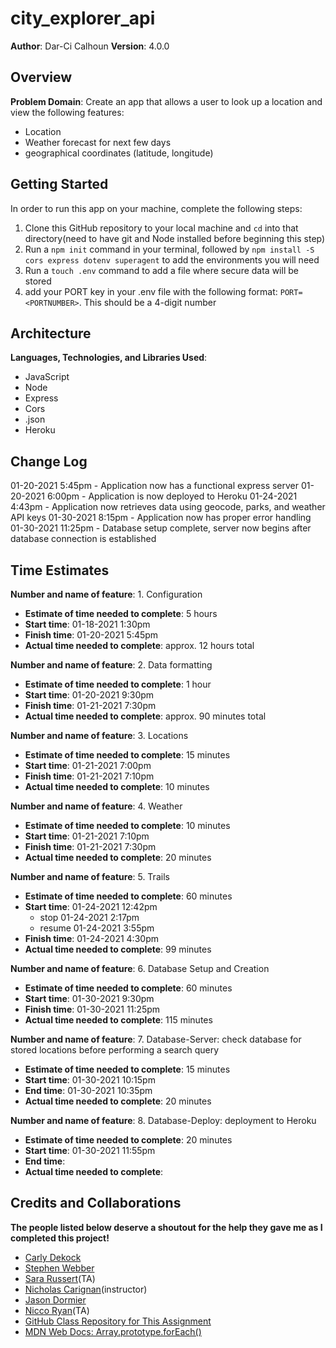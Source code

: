 # city_explorer_api

**Author**: Dar-Ci Calhoun
**Version**: 4.0.0

## Overview

**Problem Domain**: Create an app that allows a user to look up a location and view the following features:

- Location
- Weather forecast for next few days
- geographical coordinates (latitude, longitude)

## Getting Started

In order to run this app on your machine, complete the following steps:

1. Clone this GitHub repository to your local machine and `cd` into that directory(need to have git and Node installed before beginning this step)
2. Run a `npm init` command in your terminal, followed by `npm install -S cors express dotenv superagent` to add the environments you will need
3. Run a `touch .env` command to add a file where secure data will be stored
  1. add your PORT key in your .env file with the following format: `PORT=<PORTNUMBER>`. This should be a 4-digit number

## Architecture

**Languages, Technologies, and Libraries Used**:

- JavaScript
- Node
- Express
- Cors
- .json
- Heroku

## Change Log

01-20-2021 5:45pm - Application now has a functional express server
01-20-2021 6:00pm - Application is now deployed to Heroku
01-24-2021 4:43pm - Application now retrieves data using geocode, parks, and weather API keys
01-30-2021 8:15pm - Application now has proper error handling
01-30-2021 11:25pm - Database setup complete, server now begins after database connection is established

## Time Estimates

**Number and name of feature**: 1. Configuration

- **Estimate of time needed to complete**: 5 hours
- **Start time**: 01-18-2021 1:30pm
- **Finish time**: 01-20-2021 5:45pm
- **Actual time needed to complete**: approx. 12 hours total

**Number and name of feature**: 2. Data formatting

- **Estimate of time needed to complete**: 1 hour
- **Start time**: 01-20-2021 9:30pm
- **Finish time**: 01-21-2021 7:30pm
- **Actual time needed to complete**: approx. 90 minutes total

**Number and name of feature**: 3. Locations

- **Estimate of time needed to complete**: 15 minutes
- **Start time**: 01-21-2021 7:00pm
- **Finish time**: 01-21-2021 7:10pm
- **Actual time needed to complete**: 10 minutes

**Number and name of feature**: 4. Weather

- **Estimate of time needed to complete**: 10 minutes
- **Start time**: 01-21-2021 7:10pm
- **Finish time**: 01-21-2021 7:30pm
- **Actual time needed to complete**: 20 minutes

**Number and name of feature**: 5. Trails

- **Estimate of time needed to complete**: 60 minutes
- **Start time**: 01-24-2021 12:42pm
  - stop 01-24-2021 2:17pm
  - resume 01-24-2021 3:55pm
- **Finish time**: 01-24-2021 4:30pm
- **Actual time needed to complete**: 99 minutes

**Number and name of feature**: 6. Database Setup and Creation

- **Estimate of time needed to complete**: 60 minutes
- **Start time**: 01-30-2021 9:30pm
- **Finish time**: 01-30-2021 11:25pm
- **Actual time needed to complete**: 115 minutes

**Number and name of feature**: 7. Database-Server: check database for stored locations before performing a search query

- **Estimate of time needed to complete**: 15 minutes
- **Start time**: 01-30-2021 10:15pm
- **End time**: 01-30-2021 10:35pm
- **Actual time needed to complete**: 20 minutes

**Number and name of feature**: 8. Database-Deploy: deployment to Heroku

- **Estimate of time needed to complete**: 20 minutes
- **Start time**: 01-30-2021 11:55pm
- **End time**:
- **Actual time needed to complete**:

## Credits and Collaborations

**The people listed below deserve a shoutout for the help they gave me as I completed this project!**

- [Carly Dekock](https://github.com/carlydekock)
- [Stephen Webber](https://github.com/offgridauthor)
- [Sara Russert](https://github.com/sarabeth-russert)(TA)
- [Nicholas Carignan](https://github.com/ncarignan)(instructor)
- [Jason Dormier](https://github.com/JasonDormier)
- [Nicco Ryan](https://github.com/Niccoryan0)(TA)
- [GitHub Class Repository for This Assignment](https://github.com/codefellows/seattle-301d70/tree/main/class-06/demos/server2)
- [MDN Web Docs: Array.prototype.forEach()](https://developer.mozilla.org/en-US/docs/Web/JavaScript/Reference/Global_Objects/Array/forEach)

